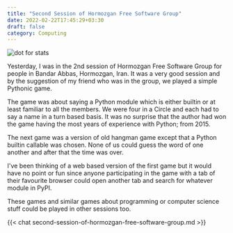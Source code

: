 ```yaml
---
title: "Second Session of Hormozgan Free Software Group"
date: 2022-02-22T17:45:29+03:30
draft: false
category: Computing
---
```


![dot for stats](https://farooqkz.de1.hashbang.sh/count/tag.svg)

Yesterday, I was in the 2nd session of Hormozgan Free Software Group for people in Bandar Abbas, Hormozgan, Iran. It was a very good session and by the suggestion of my friend who was in the group, we played a simple Pythonic game.

The game was about saying a Python module which is either builtin or at least familiar to all the members. We were four in a Circle and each had to say a name in a turn based basis. It was no surprise that the author had won the game having the most years of experience with Python; from 2015.

The next game was a version of old hangman game except that a Python builtin callable was chosen. None of us could guess the word of one another and after that the time was over.

I've been thinking of a web based version of the first game but it would have no point or fun since anyone participating in the game with a tab of their favourite browser could open another tab and search for whatever module in PyPI.

These games and similar games about programming or computer science stuff could be played in other sessions too.

{{< chat second-session-of-hormozgan-free-software-group.md >}}
